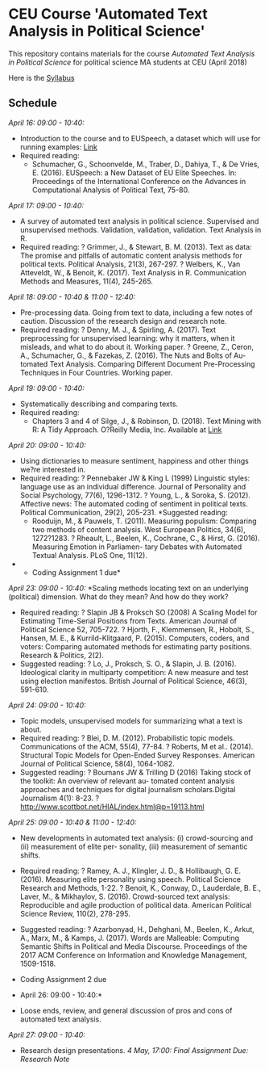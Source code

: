 # CEU Course 'Automated Text Analysis in Political Science'

This repository contains materials for the course *Automated Text Analysis in Political Science* for political science MA students at CEU (April 2018)

Here is the [Syllabus](Syllabus_CEU.pdf)

Schedule 
----

*April 16: 09:00 - 10:40:*

* Introduction to the course and to EUSpeech, a dataset which will use for running examples: [Link](https://dataverse.harvard.edu/dataverse/euspeech)
* Required reading:
	* Schumacher, G., Schoonvelde, M., Traber, D., Dahiya, T., & De Vries, E. (2016). EUSpeech: a New Dataset of EU Elite Speeches. In: Proceedings of the International Conference on the Advances in Computational Analysis of Political Text, 75-80.

*April 17: 09:00 - 10:40:*

* A survey of automated text analysis in political science. Supervised and unsupervised methods. Validation, validation, validation. Text Analysis in R. 
* Required reading:	? Grimmer, J., & Stewart, B. M. (2013). Text as data: The promise and pitfalls of automatic content analysis methods for political texts. Political Analysis, 21(3), 267-297.	? Welbers, K., Van Atteveldt, W., & Benoit, K. (2017). Text Analysis in R. Communication Methods and Measures, 11(4), 245-265.
*April 18: 09:00 - 10:40 & 11:00 - 12:40:** Pre-processing data. Going from text to data, including a few notes of caution. Discussion of the research design and research note. 
* Required reading:	? Denny, M. J., & Spirling, A. (2017). Text preprocessing for unsupervised learning: why it matters, when it misleads, and what to do about it. Working paper.	? Greene, Z., Ceron, A., Schumacher, G., & Fazekas, Z. (2016). The Nuts and Bolts of Au- tomated Text Analysis. Comparing Different Document Pre-Processing Techniques in Four Countries. Working paper.
*April 19: 09:00 - 10:40:** Systematically describing and comparing texts.* Required reading: 
	* Chapters 3 and 4 of Silge, J., & Robinson, D. (2018). Text Mining with R: A Tidy Approach. O?Reilly Media, Inc. Available at [Link](https://www.tidytextmining.com)

*April 20: 09:00 - 10:40:*
* Using dictionaries to measure sentiment, happiness and other things we?re interested in.* Required reading:	? Pennebaker JW & King L (1999) Linguistic styles: language use as an individual difference. Journal of Personality and Social Psychology, 77(6), 1296-1312.
	? Young, L., & Soroka, S. (2012). Affective news: The automated coding of sentiment in political texts. Political Communication, 29(2), 205-231.*Suggested reading:	* Rooduijn, M., & Pauwels, T. (2011). Measuring populism: Comparing two methods of content analysis. West European Politics, 34(6), 1272?1283.	? Rheault, L., Beelen, K., Cochrane, C., & Hirst, G. (2016). Measuring Emotion in Parliamen- tary Debates with Automated Textual Analysis. PLoS One, 11(12).* * Coding Assignment 1 due*
	*April 23: 09:00 - 10:40:**Scaling methods locating text on an underlying (political) dimension. What do they mean? And how do they work?* Required reading:	? Slapin JB & Proksch SO (2008) A Scaling Model for Estimating Time-Serial Positions from Texts. American Journal of Political Science 52, 705-722.	? Hjorth, F., Klemmensen, R., Hobolt, S., Hansen, M. E., & Kurrild-Klitgaard, P. (2015). Computers, coders, and voters: Comparing automated methods for estimating party positions. Research & Politics, 2(2).* Suggested reading:	? Lo, J., Proksch, S. O., & Slapin, J. B. (2016). Ideological clarity in multiparty competition: A new measure and test using election manifestos. British Journal of Political Science, 46(3), 591-610.
	*April 24: 09:00 - 10:40:** Topic models, unsupervised models for summarizing what a text is about.* Required reading:	? Blei, D. M. (2012). Probabilistic topic models. Communications of the ACM, 55(4), 77-84.	? Roberts, M et al.. (2014). Structural Topic Models for Open-Ended Survey Responses.American Journal of Political Science, 58(4), 1064-1082. 
* Suggested reading:	? Boumans JW & Trilling D (2016) Taking stock of the toolkit: An overview of relevant au- tomated content analysis approaches and techniques for digital journalism scholars.Digital Journalism 4(1): 8-23.	? http://www.scottbot.net/HIAL/index.html@p=19113.html
*April 25: 09:00 - 10:40 & 11:00 - 12:40:** New developments in automated text analysis: (i) crowd-sourcing and (ii) measurement of elite per- sonality, (iii) measurement of semantic shifts.* Required reading:	? Ramey, A. J., Klingler, J. D., & Hollibaugh, G. E. (2016). Measuring elite personality using speech. Political Science Research and Methods, 1-22.	? Benoit, K., Conway, D., Lauderdale, B. E., Laver, M., & Mikhaylov, S. (2016). Crowd-sourced text analysis: Reproducible and agile production of political data. American Political Science Review, 110(2), 278-295.* Suggested reading:
	? Azarbonyad, H., Dehghani, M., Beelen, K., Arkut, A., Marx, M., & Kamps, J. (2017). Words are Malleable: Computing Semantic Shifts in Political and Media Discourse. Proceedings of the 2017 ACM Conference on Information and Knowledge Management, 1509-1518.* Coding Assignment 2 due
	
	
* April 26: 09:00 - 10:40:** Loose ends, review, and general discussion of pros and cons of automated text analysis. 

*April 27: 09:00 - 10:40:** Research design presentations.
*4 May, 17:00: Final Assignment Due: Research Note*








